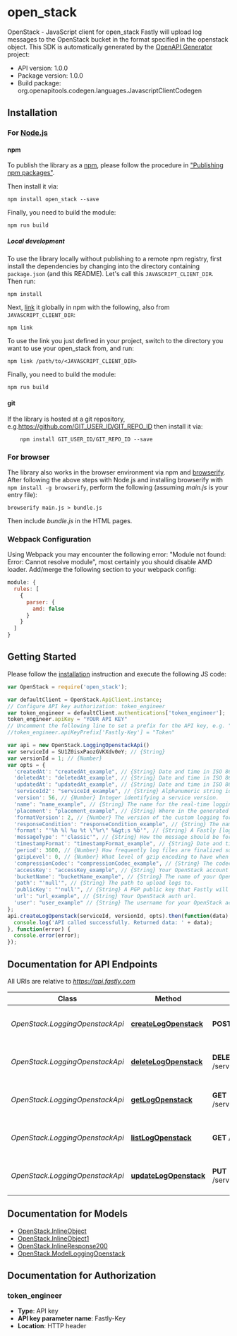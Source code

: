 # open_stack

OpenStack - JavaScript client for open_stack
Fastly will upload log messages to the OpenStack bucket in the format specified in the openstack object.
This SDK is automatically generated by the [OpenAPI Generator](https://openapi-generator.tech) project:

- API version: 1.0.0
- Package version: 1.0.0
- Build package: org.openapitools.codegen.languages.JavascriptClientCodegen

## Installation

### For [Node.js](https://nodejs.org/)

#### npm

To publish the library as a [npm](https://www.npmjs.com/), please follow the procedure in ["Publishing npm packages"](https://docs.npmjs.com/getting-started/publishing-npm-packages).

Then install it via:

```shell
npm install open_stack --save
```

Finally, you need to build the module:

```shell
npm run build
```

##### Local development

To use the library locally without publishing to a remote npm registry, first install the dependencies by changing into the directory containing `package.json` (and this README). Let's call this `JAVASCRIPT_CLIENT_DIR`. Then run:

```shell
npm install
```

Next, [link](https://docs.npmjs.com/cli/link) it globally in npm with the following, also from `JAVASCRIPT_CLIENT_DIR`:

```shell
npm link
```

To use the link you just defined in your project, switch to the directory you want to use your open_stack from, and run:

```shell
npm link /path/to/<JAVASCRIPT_CLIENT_DIR>
```

Finally, you need to build the module:

```shell
npm run build
```

#### git

If the library is hosted at a git repository, e.g.https://github.com/GIT_USER_ID/GIT_REPO_ID
then install it via:

```shell
    npm install GIT_USER_ID/GIT_REPO_ID --save
```

### For browser

The library also works in the browser environment via npm and [browserify](http://browserify.org/). After following
the above steps with Node.js and installing browserify with `npm install -g browserify`,
perform the following (assuming *main.js* is your entry file):

```shell
browserify main.js > bundle.js
```

Then include *bundle.js* in the HTML pages.

### Webpack Configuration

Using Webpack you may encounter the following error: "Module not found: Error:
Cannot resolve module", most certainly you should disable AMD loader. Add/merge
the following section to your webpack config:

```javascript
module: {
  rules: [
    {
      parser: {
        amd: false
      }
    }
  ]
}
```

## Getting Started

Please follow the [installation](#installation) instruction and execute the following JS code:

```javascript
var OpenStack = require('open_stack');

var defaultClient = OpenStack.ApiClient.instance;
// Configure API key authorization: token_engineer
var token_engineer = defaultClient.authentications['token_engineer'];
token_engineer.apiKey = "YOUR API KEY"
// Uncomment the following line to set a prefix for the API key, e.g. "Token" (defaults to null)
//token_engineer.apiKeyPrefix['Fastly-Key'] = "Token"

var api = new OpenStack.LoggingOpenstackApi()
var serviceId = SU1Z0isxPaozGVKXdv0eY; // {String} 
var versionId = 1; // {Number} 
var opts = {
  'createdAt': "createdAt_example", // {String} Date and time in ISO 8601 format.
  'deletedAt': "deletedAt_example", // {String} Date and time in ISO 8601 format.
  'updatedAt': "updatedAt_example", // {String} Date and time in ISO 8601 format.
  'serviceId2': "serviceId_example", // {String} Alphanumeric string identifying the service.
  'version': 56, // {Number} Integer identifying a service version.
  'name': "name_example", // {String} The name for the real-time logging configuration.
  'placement': "placement_example", // {String} Where in the generated VCL the logging call should be placed. If not set, endpoints with `format_version` of 2 are placed in `vcl_log` and those with `format_version` of 1 are placed in `vcl_deliver`. 
  'formatVersion': 2, // {Number} The version of the custom logging format used for the configured endpoint. The logging call gets placed by default in `vcl_log` if `format_version` is set to `2` and in `vcl_deliver` if `format_version` is set to `1`.  
  'responseCondition': "responseCondition_example", // {String} The name of an existing condition in the configured endpoint, or leave blank to always execute.
  'format': "'%h %l %u %t \"%r\" %&gt;s %b'", // {String} A Fastly [log format string](https://docs.fastly.com/en/guides/custom-log-formats).
  'messageType': "'classic'", // {String} How the message should be formatted.
  'timestampFormat': "timestampFormat_example", // {String} Date and time in ISO 8601 format.
  'period': 3600, // {Number} How frequently log files are finalized so they can be available for reading (in seconds).
  'gzipLevel': 0, // {Number} What level of gzip encoding to have when sending logs (default `0`, no compression). If an explicit non-zero value is set, then `compression_codec` will default to \\\"gzip.\\\" Specifying both `compression_codec` and `gzip_level` in the same API request will result in an error.
  'compressionCodec': "compressionCodec_example", // {String} The codec used for compression of your logs. Valid values are `zstd`, `snappy`, and `gzip`. If the specified codec is \\\"gzip\\\", `gzip_level` will default to 3. To specify a different level, leave `compression_codec` blank and explicitly set the level using `gzip_level`. Specifying both `compression_codec` and `gzip_level` in the same API request will result in an error.
  'accessKey': "accessKey_example", // {String} Your OpenStack account access key.
  'bucketName': "bucketName_example", // {String} The name of your OpenStack container.
  'path': "'null'", // {String} The path to upload logs to.
  'publicKey': "'null'", // {String} A PGP public key that Fastly will use to encrypt your log files before writing them to disk.
  'url': "url_example", // {String} Your OpenStack auth url.
  'user': "user_example" // {String} The username for your OpenStack account.
};
api.createLogOpenstack(serviceId, versionId, opts).then(function(data) {
  console.log('API called successfully. Returned data: ' + data);
}, function(error) {
  console.error(error);
});


```

## Documentation for API Endpoints

All URIs are relative to *https://api.fastly.com*

Class | Method | HTTP request | Description
------------ | ------------- | ------------- | -------------
*OpenStack.LoggingOpenstackApi* | [**createLogOpenstack**](docs/LoggingOpenstackApi.md#createLogOpenstack) | **POST** /service/{service_id}/version/{version_id}/logging/openstack | Create an OpenStack log endpoint
*OpenStack.LoggingOpenstackApi* | [**deleteLogOpenstack**](docs/LoggingOpenstackApi.md#deleteLogOpenstack) | **DELETE** /service/{service_id}/version/{version_id}/logging/openstack/{logging_openstack_name} | Delete an OpenStack log endpoint
*OpenStack.LoggingOpenstackApi* | [**getLogOpenstack**](docs/LoggingOpenstackApi.md#getLogOpenstack) | **GET** /service/{service_id}/version/{version_id}/logging/openstack/{logging_openstack_name} | Get an OpenStack log endpoint
*OpenStack.LoggingOpenstackApi* | [**listLogOpenstack**](docs/LoggingOpenstackApi.md#listLogOpenstack) | **GET** /service/{service_id}/version/{version_id}/logging/openstack | List OpenStack log endpoints
*OpenStack.LoggingOpenstackApi* | [**updateLogOpenstack**](docs/LoggingOpenstackApi.md#updateLogOpenstack) | **PUT** /service/{service_id}/version/{version_id}/logging/openstack/{logging_openstack_name} | Update an OpenStack log endpoint


## Documentation for Models

 - [OpenStack.InlineObject](docs/InlineObject.md)
 - [OpenStack.InlineObject1](docs/InlineObject1.md)
 - [OpenStack.InlineResponse200](docs/InlineResponse200.md)
 - [OpenStack.ModelLoggingOpenstack](docs/ModelLoggingOpenstack.md)


## Documentation for Authorization



### token_engineer


- **Type**: API key
- **API key parameter name**: Fastly-Key
- **Location**: HTTP header

